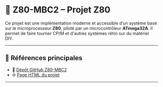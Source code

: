 # 🧠 Z80-MBC2 – Projet Z80

Ce projet est une implémentation moderne et accessible d’un système basé sur le microprocesseur **Z80**, piloté par un microcontrôleur **ATmega32A**. Il permet de faire tourner CP/M et d'autres systèmes rétro sur du matériel DIY.

---

## 📁 Références principales

- 🔗 [Dépôt GitHub Z80-MBC2](https://github.com/f4goh/Z80/tree/main/Z80-mbc2)
- 🌐 [Page HTML du projet](https://f4goh.github.io/Z80/)

---

